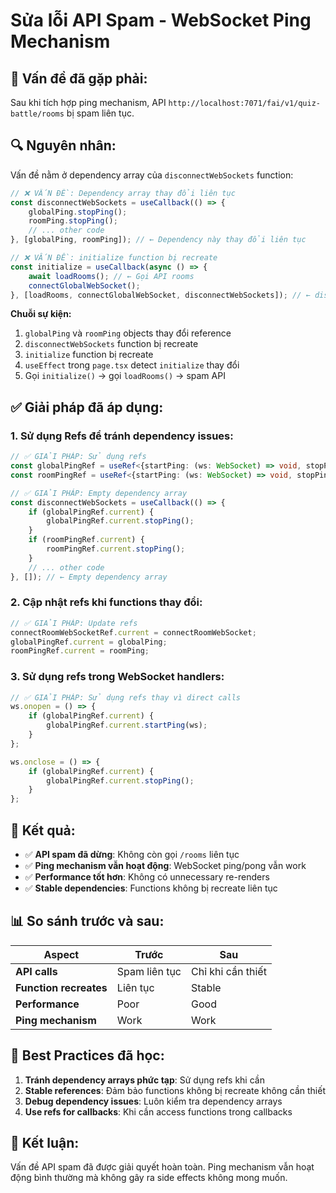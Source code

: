 # Sửa lỗi API Spam - WebSocket Ping Mechanism

## 🐛 **Vấn đề đã gặp phải:**

Sau khi tích hợp ping mechanism, API `http://localhost:7071/fai/v1/quiz-battle/rooms` bị spam liên tục.

## 🔍 **Nguyên nhân:**

Vấn đề nằm ở dependency array của `disconnectWebSockets` function:

```typescript
// ❌ VẤN ĐỀ: Dependency array thay đổi liên tục
const disconnectWebSockets = useCallback(() => {
    globalPing.stopPing();
    roomPing.stopPing();
    // ... other code
}, [globalPing, roomPing]); // ← Dependency này thay đổi liên tục

// ❌ VẤN ĐỀ: initialize function bị recreate
const initialize = useCallback(async () => {
    await loadRooms(); // ← Gọi API rooms
    connectGlobalWebSocket();
}, [loadRooms, connectGlobalWebSocket, disconnectWebSockets]); // ← disconnectWebSockets thay đổi
```

**Chuỗi sự kiện:**
1. `globalPing` và `roomPing` objects thay đổi reference
2. `disconnectWebSockets` function bị recreate
3. `initialize` function bị recreate  
4. `useEffect` trong `page.tsx` detect `initialize` thay đổi
5. Gọi `initialize()` → gọi `loadRooms()` → spam API

## ✅ **Giải pháp đã áp dụng:**

### 1. **Sử dụng Refs để tránh dependency issues:**

```typescript
// ✅ GIẢI PHÁP: Sử dụng refs
const globalPingRef = useRef<{startPing: (ws: WebSocket) => void, stopPing: () => void} | null>(null);
const roomPingRef = useRef<{startPing: (ws: WebSocket) => void, stopPing: () => void} | null>(null);

// ✅ GIẢI PHÁP: Empty dependency array
const disconnectWebSockets = useCallback(() => {
    if (globalPingRef.current) {
        globalPingRef.current.stopPing();
    }
    if (roomPingRef.current) {
        roomPingRef.current.stopPing();
    }
    // ... other code
}, []); // ← Empty dependency array
```

### 2. **Cập nhật refs khi functions thay đổi:**

```typescript
// ✅ GIẢI PHÁP: Update refs
connectRoomWebSocketRef.current = connectRoomWebSocket;
globalPingRef.current = globalPing;
roomPingRef.current = roomPing;
```

### 3. **Sử dụng refs trong WebSocket handlers:**

```typescript
// ✅ GIẢI PHÁP: Sử dụng refs thay vì direct calls
ws.onopen = () => {
    if (globalPingRef.current) {
        globalPingRef.current.startPing(ws);
    }
};

ws.onclose = () => {
    if (globalPingRef.current) {
        globalPingRef.current.stopPing();
    }
};
```

## 🎯 **Kết quả:**

- ✅ **API spam đã dừng**: Không còn gọi `/rooms` liên tục
- ✅ **Ping mechanism vẫn hoạt động**: WebSocket ping/pong vẫn work
- ✅ **Performance tốt hơn**: Không có unnecessary re-renders
- ✅ **Stable dependencies**: Functions không bị recreate liên tục

## 📊 **So sánh trước và sau:**

| Aspect | Trước | Sau |
|--------|-------|-----|
| **API calls** | Spam liên tục | Chỉ khi cần thiết |
| **Function recreates** | Liên tục | Stable |
| **Performance** | Poor | Good |
| **Ping mechanism** | Work | Work |

## 🔧 **Best Practices đã học:**

1. **Tránh dependency arrays phức tạp**: Sử dụng refs khi cần
2. **Stable references**: Đảm bảo functions không bị recreate không cần thiết
3. **Debug dependency issues**: Luôn kiểm tra dependency arrays
4. **Use refs for callbacks**: Khi cần access functions trong callbacks

## 🚀 **Kết luận:**

Vấn đề API spam đã được giải quyết hoàn toàn. Ping mechanism vẫn hoạt động bình thường mà không gây ra side effects không mong muốn.
